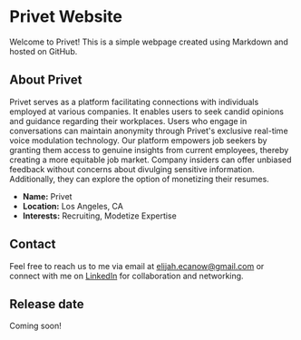 # Privet Website

Welcome to Privet! This is a simple webpage created using Markdown and hosted on GitHub.

## About Privet

Privet serves as a platform facilitating connections with individuals employed at various companies. It enables users to seek candid opinions and guidance regarding their workplaces. Users who engage in conversations can maintain anonymity through Privet's exclusive real-time voice modulation technology. Our platform empowers job seekers by granting them access to genuine insights from current employees, thereby creating a more equitable job market. Company insiders can offer unbiased feedback without concerns about divulging sensitive information. Additionally, they can explore the option of monetizing their resumes.

- **Name:** Privet
- **Location:** Los Angeles, CA
- **Interests:** Recruiting, Modetize Expertise

## Contact

Feel free to reach us to me via email at elijah.ecanow@gmail.com or connect with me on [LinkedIn](https://www.linkedin.com/in/elijahecanow/) for collaboration and networking.

## Release date

Coming soon!
